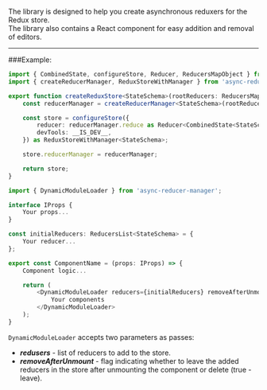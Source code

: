 The library is designed to help you create asynchronous reduxers for the Redux store.<br>
The library also contains a React component for easy addition and removal of editors.
***

###Example:

```ts
import { CombinedState, configureStore, Reducer, ReducersMapObject } from '@reduxjs/toolkit';
import { createReducerManager, ReduxStoreWithManager } from 'async-reducer-manager';

export function createReduxStore<StateSchema>(rootReducers: ReducersMapObject<StateSchema>) {
    const reducerManager = createReducerManager<StateSchema>(rootReducers);

    const store = configureStore({
        reducer: reducerManager.reduce as Reducer<CombinedState<StateSchema>>,
        devTools: __IS_DEV__,
    }) as ReduxStoreWithManager<StateSchema>;

    store.reducerManager = reducerManager;

    return store;
}

```



```ts
import { DynamicModuleLoader } from 'async-reducer-manager';

interface IProps {
    Your props...
}

const initialReducers: ReducersList<StateSchema> = {
    Your reducer...
};

export const ComponentName = (props: IProps) => {
    Component logic...

    return (
        <DynamicModuleLoader reducers={initialReducers} removeAfterUnmount>
            Your components
        </DynamicModuleLoader>
    );
}
```

`DynamicModuleLoader` accepts two parameters as passes:<br>
* ___redusers___ - list of reducers to add to the store.
* ___removeAfterUnmount___ - flag indicating whether to leave the added reducers in the store after unmounting the component or delete (true - leave).



